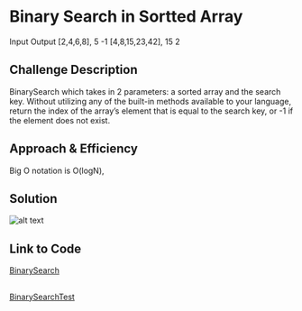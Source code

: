 # Binary Search in Sortted Array
Input	             Output
[2,4,6,8], 5	     -1
[4,8,15,23,42], 15	 2

## Challenge Description
BinarySearch which takes in 2 parameters: a sorted array and the search key. 
Without utilizing any of the built-in methods available to your language, return the index of the array’s element 
that is equal to the search key, or -1 if the element does not exist.

## Approach & Efficiency
Big O notation is O(logN), 

## Solution
![alt text](https://github.com/skadariya/data-structures-and-algorithms/blob/master/code-challenges/401/assets/BinarySearch.jpg)

## Link to Code
[BinarySearch](https://github.com/skadariya/data-structures-and-algorithms/blob/master/code-challenges/401/src/main/java/codeChallenge/BinarySearch.java)
## 
[BinarySearchTest](https://github.com/skadariya/data-structures-and-algorithms/blob/master/code-challenges/401/src/test/java/codeChallenge/BinarySearchTest.java)
